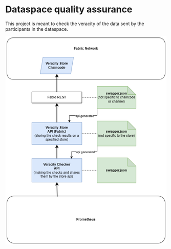 # Dataspace quality assurance

This project is meant to check the veracity of the data sent by the participants in the dataspace.

![Alt text](./docs/figures/architecture.png)

